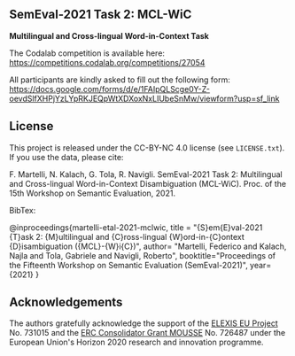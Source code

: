 ## SemEval-2021 Task 2: MCL-WiC
<b>Multilingual and Cross-lingual Word-in-Context Task</b>

The Codalab competition is available here: https://competitions.codalab.org/competitions/27054

All participants are kindly asked to fill out the following form: https://docs.google.com/forms/d/e/1FAIpQLScge0Y-Z-oevdSlfXHPjYzLYpRKJEQpWtXDXoxNxLIUbeSnMw/viewform?usp=sf_link

## License
This project is released under the CC-BY-NC 4.0 license (see `LICENSE.txt`). If you use the data, please cite: 

F. Martelli, N. Kalach, G. Tola, R. Navigli. SemEval-2021 Task 2: Multilingual and Cross-lingual Word-in-Context Disambiguation (MCL-WiC). Proc. of the 15th Workshop on Semantic Evaluation, 2021.

BibTex:

@inproceedings{martelli-etal-2021-mclwic,
title = "{S}em{E}val-2021 {T}ask 2: {M}ultilingual and {C}ross-lingual {W}ord-in-{C}ontext {D}isambiguation ({MCL}-{W}i{C})",
author= "Martelli, Federico and Kalach, Najla and Tola, Gabriele and Navigli, Roberto",
booktitle="Proceedings of the Fifteenth Workshop on Semantic Evaluation (SemEval-2021)",
year={2021}
}


## Acknowledgements
The authors gratefully acknowledge the support of the <a href="http://elex.is">ELEXIS EU Project</a> No. 731015 and the <a href="http://mousse-project.org">ERC Consolidator Grant MOUSSE</a> No. 726487 under the European
Union's Horizon 2020 research and innovation programme.
